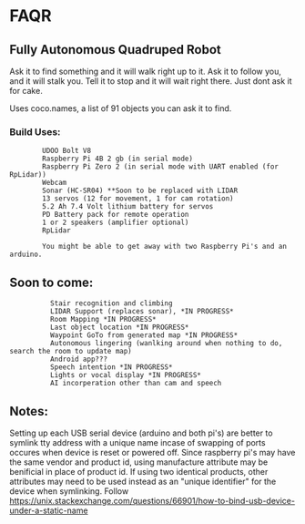 # FAQR
## Fully Autonomous Quadruped Robot 

Ask it to find something and it will walk right up to it. Ask it to follow you, and it will stalk you. Tell it to stop and it will wait right there. Just dont ask it for cake.

Uses coco.names, a list of 91 objects you can ask it to find. 


### Build Uses:

            UDOO Bolt V8
            Raspberry Pi 4B 2 gb (in serial mode)
            Raspberry Pi Zero 2 (in serial mode with UART enabled (for RpLidar))
            Webcam
            Sonar (HC-SR04) **Soon to be replaced with LIDAR
            13 servos (12 for movement, 1 for cam rotation)
            5.2 Ah 7.4 Volt lithium battery for servos
            PD Battery pack for remote operation
            1 or 2 speakers (amplifier optional)
            RpLidar 
           
            You might be able to get away with two Raspberry Pi's and an arduino.

## Soon to come: 

              Stair recognition and climbing
              LIDAR Support (replaces sonar), *IN PROGRESS*
              Room Mapping *IN PROGRESS*
              Last object location *IN PROGRESS*
              Waypoint GoTo from generated map *IN PROGRESS*
              Autonomous lingering (wanlking around when nothing to do, search the room to update map)
              Android app??? 
              Speech intention *IN PROGRESS*
              Lights or vocal display *IN PROGRESS*
              AI incorperation other than cam and speech
              
              
## Notes:

Setting up each USB serial device (arduino and both pi's) are better to symlink tty address with a unique name incase of swapping of ports occures when device is reset or powered off. Since raspberry pi's may have the same vendor and product id, using manufacture attribute may be benificial in place of product id. If using two identical products, other attributes may need to be used instead as an "unique identifier" for the device when symlinking. Follow https://unix.stackexchange.com/questions/66901/how-to-bind-usb-device-under-a-static-name 


            
              
              
